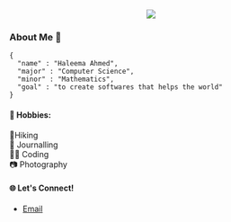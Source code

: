 <!-- introduction -->
<h1 align="center">
  <a href="https://git.io/typing-svg">
    <img src="https://readme-typing-svg.herokuapp.com/?lines=Hi+There!+👋;&center=true&size=30">
  </a>
</h1>


### About Me  🚀
```
{
  "name" : "Haleema Ahmed",
  "major" : "Computer Science",
  "minor" : "Mathematics",
  "goal" : "to create softwares that helps the world"
}
```



#### 💫 Hobbies:
🌿Hiking </br>
🌺 Journalling </br>
👩‍💻 Coding  </br>
📷 Photography</br>


#### 🌐 Let's Connect!
- [Email](mailto:hhnimra@gmail.com)
  

